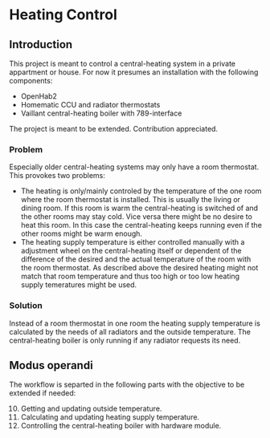 # Heating Control

## Introduction
This project is meant to control a central-heating system in a private appartment or house.
For now it presumes an installation with the following components:

* OpenHab2
* Homematic CCU and radiator thermostats
* Vaillant central-heating boiler with 789-interface

The project is meant to be extended. Contribution appreciated.

### Problem
Especially older central-heating systems may only have a room thermostat. This provokes two problems:

* The heating is only/mainly controled by the temperature of the one room where the room thermostat is installed. This is usually the living or dining room. If this room is warm the central-heating is switched of and the other rooms may stay cold. Vice versa there might be no desire to heat this room. In this case the central-heating keeps running even if the other rooms might be warm enough.
* The heating supply temperature is either controlled manually with a adjustment wheel on the central-heating itself or dependent of the difference of the desired and the actual temperature of the room with the room thermostat. As described above the desired heating might not match that room temperature and thus too high or too low heating supply temeratures might be used.

### Solution
Instead of a room thermostat in one room the heating supply temperature is calculated by the needs of all radiators and the outside temperature.
The central-heating boiler is only running if any radiator requests its need.

## Modus operandi

The workflow is separted in the following parts with the objective to be extended if needed:

10. Getting and updating outside temperature.
20. Calculating and updating heating supply temperature.
30. Controlling the central-heating boiler with hardware module.
